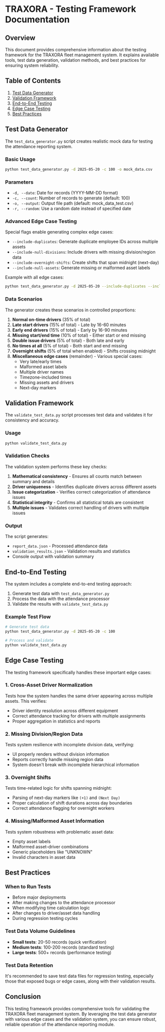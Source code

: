 # TRAXORA - Testing Framework Documentation

## Overview

This document provides comprehensive information about the testing framework for the TRAXORA fleet management system. It explains available tools, test data generation, validation methods, and best practices for ensuring system reliability.

## Table of Contents

1. [Test Data Generator](#test-data-generator)
2. [Validation Framework](#validation-framework)
3. [End-to-End Testing](#end-to-end-testing)
4. [Edge Case Testing](#edge-case-testing)
5. [Best Practices](#best-practices)

## Test Data Generator

The `test_data_generator.py` script creates realistic mock data for testing the attendance reporting system.

### Basic Usage

```bash
python test_data_generator.py -d 2025-05-20 -c 100 -o mock_data.csv
```

### Parameters

- `-d, --date`: Date for records (YYYY-MM-DD format)
- `-c, --count`: Number of records to generate (default: 100)
- `-o, --output`: Output file path (default: mock_data_test.csv)
- `-r, --random`: Use a random date instead of specified date

### Advanced Edge Case Testing

Special flags enable generating complex edge cases:

- `--include-duplicates`: Generate duplicate employee IDs across multiple assets
- `--include-null-divisions`: Include drivers with missing division/region data
- `--include-overnight-shifts`: Create shifts that span midnight (next-day)
- `--include-null-assets`: Generate missing or malformed asset labels

Example with all edge cases:

```bash
python test_data_generator.py -d 2025-05-20 --include-duplicates --include-null-divisions --include-overnight-shifts --include-null-assets -c 50
```

### Data Scenarios

The generator creates these scenarios in controlled proportions:

1. **Normal on-time drivers** (35% of total)
2. **Late start drivers** (15% of total) - Late by 16-60 minutes
3. **Early end drivers** (15% of total) - Early by 16-90 minutes
4. **Missing start/end time** (10% of total) - Either start or end missing
5. **Double issue drivers** (5% of total) - Both late and early
6. **No times at all** (5% of total) - Both start and end missing
7. **Overnight shifts** (5% of total when enabled) - Shifts crossing midnight
8. **Miscellaneous edge cases** (remainder) - Various special cases:
   - Very late/early times
   - Malformed asset labels
   - Multiple driver names
   - Timezone-included times
   - Missing assets and drivers
   - Next-day markers

## Validation Framework

The `validate_test_data.py` script processes test data and validates it for consistency and accuracy.

### Usage

```bash
python validate_test_data.py
```

### Validation Checks

The validation system performs these key checks:

1. **Mathematical consistency** - Ensures all counts match between summary and details
2. **Driver uniqueness** - Identifies duplicate drivers across different assets
3. **Issue categorization** - Verifies correct categorization of attendance issues
4. **Statistical integrity** - Confirms all statistical totals are consistent
5. **Multiple issues** - Validates correct handling of drivers with multiple issues

### Output

The script generates:

- `report_data.json` - Processed attendance data
- `validation_results.json` - Validation results and statistics
- Console output with validation summary

## End-to-End Testing

The system includes a complete end-to-end testing approach:

1. Generate test data with `test_data_generator.py`
2. Process the data with the attendance processor
3. Validate the results with `validate_test_data.py`

### Example Test Flow

```bash
# Generate test data
python test_data_generator.py -d 2025-05-20 -c 100

# Process and validate
python validate_test_data.py
```

## Edge Case Testing

The testing framework specifically handles these important edge cases:

### 1. Cross-Asset Driver Normalization

Tests how the system handles the same driver appearing across multiple assets. This verifies:
- Driver identity resolution across different equipment
- Correct attendance tracking for drivers with multiple assignments
- Proper aggregation in statistics and reports

### 2. Missing Division/Region Data

Tests system resilience with incomplete division data, verifying:
- UI properly renders without division information
- Reports correctly handle missing region data
- System doesn't break with incomplete hierarchical information

### 3. Overnight Shifts

Tests time-related logic for shifts spanning midnight:
- Parsing of next-day markers like `(+1)` and `(Next Day)`
- Proper calculation of shift durations across day boundaries
- Correct attendance flagging for overnight workers

### 4. Missing/Malformed Asset Information

Tests system robustness with problematic asset data:
- Empty asset labels
- Malformed asset-driver combinations
- Generic placeholders like "UNKNOWN"
- Invalid characters in asset data

## Best Practices

### When to Run Tests

- Before major deployments
- After making changes to the attendance processor
- When modifying time calculation logic
- After changes to driver/asset data handling
- During regression testing cycles

### Test Data Volume Guidelines

- **Small tests**: 20-50 records (quick verification)
- **Medium tests**: 100-200 records (standard testing)
- **Large tests**: 500+ records (performance testing)

### Test Data Retention

It's recommended to save test data files for regression testing, especially those that exposed bugs or edge cases, along with their validation results.

## Conclusion

This testing framework provides comprehensive tools for validating the TRAXORA fleet management system. By leveraging the test data generator with various edge cases and the validation system, you can ensure robust, reliable operation of the attendance reporting module.